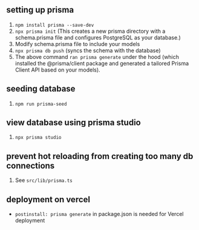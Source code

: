 ## setting up prisma

1. `npm install prisma --save-dev`
2. `npx prisma init` (This creates a new prisma directory with a schema.prisma file and configures PostgreSQL as your database.)
3. Modify schema.prisma file to include your models
4. `npx prisma db push` (syncs the schema with the database)
5. The above command `ran prisma generate` under the hood (which installed the @prisma/client package and generated a tailored Prisma Client API based on your models).

## seeding database

1. `npm run prisma-seed`

## view database using prisma studio

1. `npx prisma studio`

## prevent hot reloading from creating too many db connections

1. See `src/lib/prisma.ts`

## deployment on vercel

- `postinstall: prisma generate` in package.json is needed for Vercel deployment
